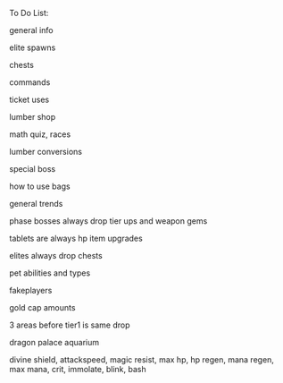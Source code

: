 To Do List:

general info

elite spawns

chests

commands

ticket uses

lumber shop

math quiz, races


lumber conversions

special boss

how to use bags

general trends

phase bosses always drop tier ups and weapon gems

tablets are always hp item upgrades

elites always drop chests

pet abilities and types

fakeplayers

gold cap amounts

3 areas before tier1 is same drop

dragon palace aquarium

divine shield, attackspeed, magic resist, max hp, hp regen, mana regen, max mana, crit, immolate, blink, bash

